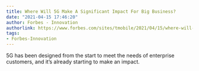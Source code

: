 ```yaml
---
title: Where Will 5G Make A Significant Impact For Big Business?
date: "2021-04-15 17:46:20"
author: Forbes - Innovation
authorlink: https://www.forbes.com/sites/tmobile/2021/04/15/where-will-5g-make-a-significant-impact-for-big-business/
tags:
- Forbes-Innovation
---
```

5G has been designed from the start to meet the needs of enterprise customers, and it’s already starting to make an impact.